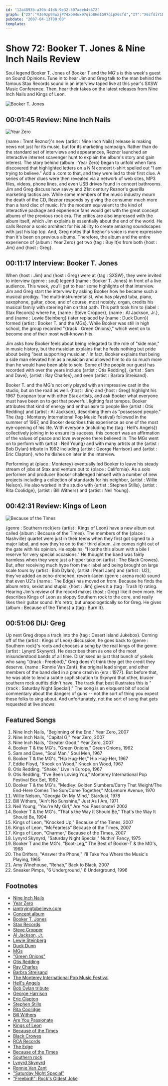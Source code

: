 ```yaml
---
id: "12a4893b-a39b-41d6-9e32-307aeeb4c672"
graph: {"2X":"VJe9zp94wxjP74xp94wx97qipBHm1G97qipX6cfd","IT":"X6cfdiY1D5FjmkRX6cfdBHm1GiY1D5BHm1GFjmkRFjmkRiY1D5BFxuTiY1D58uszoiY1D5G9sCeiY1D5Jnvq2iY1D5iY1D5k2OMvBOCD7iY1D5P60DHiY1D5c4ThCiY1D5V22JsiY1D5PuwXEiY1D5iY1D5oJrjhBGUlciY1D5W4KApiY1D5cWxruiY1D5Nhk3ciY1D5Nhk3ccWxru6Lr0RcWxruBMgpWcWxrucWxrudJNaaQtQCrcWxrucWxruozT8DcWxruen5pic4ThCubV0Yc4ThCnayWok2OMvozT8D3yVmSozT8DozT8DzUZa7","1YV":"bv43Tt4BI97DUO0bv43Td6EhKt4BI9BGabnt4BI9CxDUmt4BI9SByont4BI9ozT8Dt4BI9BQsAMX6cfdBHm1GgMit6","2D6":"bv43Tt4BI9BAqzobv43TQUCWlbv43TQUCWlW7q0ZBAqzoQUCWl"}
pubdate: "2007-04-13T00:00"
template: 
---
```






# Show 72: Booker T. Jones & Nine Inch Nails Review

Soul legend Booker T. Jones of Booker T and the MG's is this week's guest on Sound Opinions. Tune in to hear Jim and Greg talk to the man behind the famous Stax Records sound in an interview taped live at this year's SXSW Music Conference. Then, hear their takes on the latest releases from Nine Inch Nails and Kings of Leon.

![Booker T. Jones](https://static.soundopinions.org/images/2007/bookertjones1.jpg)



## 00:01:45 Review: Nine Inch Nails

![Year Zero](https://static.soundopinions.org/assets/72/2X0.jpg)

{name : Trent Reznor}'s new {artist : Nine Inch Nails} release is making news not just for its music, but for its marketing campaign. Rather than do the standard set of interviews and appearances, Reznor launched an interactive internet scavenger hunt to explain the album's story and gain interest. The story behind {album : Year Zero} began to unfold when fans discovered that highlighted letters on a NIN concert t-shirt spelled out "I am trying to believe." Add a .com to that, and they were led to their first clue. A series of other clues were then revealed via a network of web sites, MP3 files, videos, phone lines, and even USB drives found in concert bathrooms. Jim and Greg discuss how savvy and 21st century Reznor's guerilla marketing tactics are. While some members of the music industry mourn the death of the CD, Reznor responds by giving the consumer much more than a hard disc of music. It's the modern equivalent to the kind of interactive package and experience fans would get with the great concept albums of the previous rock era. The critics are also impressed with the album itself, which Jim explains is essentially about the end of the world. He calls Reznor a sonic architect for his ability to create amazing soundscapes with just his lap top. And, Greg notes that Reznor's voice is more expressive than it's been on previous albums. Therefore, the album and the entire experience of {album : Year Zero} get two {tag : Buy It}s from both {host : Jim} and {host : Greg}.



## 00:11:17 Interview: Booker T. Jones

When {host : Jim} and {host : Greg} were at {tag : SXSW}, they were invited to interview {genre : soul} legend {name : Booker T. Jones} in front of a live audience. This week, you'll get to hear some highlights of that interview. Jim and Greg start the interview by asking Booker how he became such a musical prodigy. The multi-instrumentalist, who has played tuba, piano, saxophone, guitar, oboe, and of course, most notably, organ, credits his musical family with steering him on that path. This path took him to {label : Stax Records} where he, {name : Steve Cropper}, {name : Al Jackson, Jr.}, and {name : Lewie Steinberg} (later replaced by {name : Duck Dunn}) formed {artist : Booker T. and the MGs}. While Booker was still in high school, the group recorded "{track : Green Onions}," which went on to become one of their most well-known hits.

Jim asks how Booker feels about being relegated to the role of "side man," in music history, but the musician explains that he feels nothing but pride about being "best supporting musician." In fact, Booker explains that being a side man elevated him as a musician and allowed him to do so much more than he would have been able to solo. Some of the people our guest has recorded with over the years include {artist : Otis Redding}, {artist : Sam and Dave}, {artist : Ray Charles}, and even {artist : Barbra Streisand}.

Booker T. and the MG's not only played with an impressive cast in the studio, but on the road as well. {host : Jim} and {host : Greg} highlight his 1967 European tour with other Stax artists, and ask Booker what everyone must have been on to get that powerful, lighting fast tempos. Booker attributes that kind of energy and enthusiasm to people like {artist : Otis Redding} and {artist : Al Jackson}, describing them as "possessed people." The {tag : Monterey International Pop Music Festival} followed in the summer of 1967, and Booker describes this experience as one of the most eye-opening of his life. With everyone (including the {tag : Hell's Angels}) collectively joining in to ensure its success, this concert was an affirmation of the values of peace and love everyone there believed in. The MGs went on to perform with {artist : Neil Young} and with many artists at the {artist : Bob Dylan} tribute in 1992 including {artist : George Harrison} and {artist : Eric Clapton}, who he dishes on later in the interview.

Performing at {place : Monterey} eventually led Booker to leave his steady stream of jobs at Stax and venture out to {place : California}. As a solo performer and producer Booker challenged himself with a number of new projects including a collection of standards for his neighbor, {artist : Willie Nelson}. He also worked in the studio with {artist : Stephen Stills}, {artist : Rita Coolidge}, {artist : Bill Withers} and {artist : Neil Young}.



## 00:42:31 Review: Kings of Leon

![Because of the Times](https://static.soundopinions.org/assets/72/1YV0.jpg)

{genre : Southern rock}ers {artist : Kings of Leon} have a new album out called {album : Because of the Times}. The members of the {place : Nashville} quartet were just in their teens when they first got signed to a major label, and now they're on to their third album. Jim comes right out of the gate with his opinion. He explains, "I loathe this album with a bile I reserve for very special occasions." He thought the band was fairly harmless when they were just a hipper take on {artist : The Black Crowes}. But, after receiving much hype from their label and being brought on large scale tours by {artist : Bob Dylan}, {artist : Pearl Jam} and {artist : U2}, they've added an echo-drenched, reverb-laden {genre : arena rock} sound that even U2's {name : The Edge} has moved on from. Because he finds the album retro, sexist and stupid, {host : Jim} gives it a {tag : Trash It} rating. Hearing Jim's review of the record makes {host : Greg} like it even more. He describes Kings of Leon as sloppy Southern rock to the core, and really likes their guitar sound. It's retro, but unapologetically so for Greg. He gives {album : Because of the Times} a {tag : Burn It}.



## 00:51:06 DIJ: Greg

Up next Greg drops a track into the {tag : Desert Island Jukebox}. Coming off of the {artist : Kings of Leon} discussion, he goes back to {genre : Southern rock}'s roots and chooses a song by the real kings of the genre: {artist : Lynyrd Skynyrd}. He describes them as one of the most misunderstood bands of all time. Dismissed as just that bunch of yokels who sang "{track : Freebird}," Greg doesn't think they get the credit they deserve. {name : Ronnie Van Zant}, the original lead singer, and other members of the band died in a plane crash in {era : 1977}. But before that, he was able to lend a subtle sophistication to Skynyrd that other, blusier southern rock outfits didn't have. The track that best illustrates this is "{track : Saturday Night Special}." The song is an eloquent bit of social commentary about the dangers of guns -- not the sort of thing you expect these folks to sing about. And unfortunately, not the sort of song that gets requested at live shows.



## Featured Songs

1. Nine Inch Nails, "Beginning of the End," Year Zero, 2007
2. Nine Inch Nails, "Capital G," Year Zero, 2007
3. Nine Inch Nails, "Greater Good," Year Zero, 2007
4. Booker T & the MG's, "Green Onions," Green Onions, 1962
5. Sam and Dave, "Soul Man," Soul Men, 1967
6. Booker T & the MG's, "Hip Hug-Her," Hip Hug-Her, 1967
7. Eddie Floyd, "Knock on Wood," Knock on Wood, 1967
8. Otis Redding, "Shake," Live in Europe, 1967
9. Otis Redding, "I've Been Loving You," Monterey International Pop Festival Box Set, 1992
10. Booker T & the MG's, "Medley: Golden Slumbers/Carry That Weight/The End-Here Comes The Sun/Come Together," McLemore Avenue, 1970
11. Willie Nelson, "Georgia On My Mind," Stardust, 1978
12. Bill Withers, "Ain't No Sunshine," Just As I Am, 1971
13. Neil Young, "You're My Girl," Are You Passionate? 2002
14. Booker T & the MG's, "That's the Way It Should Be," That's the Way It Should Be, 1994
15. Kings of Leon, "Knocked Up," Because of the Times, 2007
16. Kings of Leon, "McFearless" Because of the Times, 2007
17. Kings of Leon, "Charmer," Because of the Times, 2007
18. Lynyrd Skynyrd, "Saturday Night Special," Nuthin' Fancy, 1975
19. Booker T and the MG's, "Boot-Leg," The Best of Booker-T & the MG's, 1968
20. The Drifters, "Answer the Phone," I'll Take You Where the Music's Playing, 1965
21. Amy Winehouse, "Rehab," Back to Black, 2007
22. Sneaker Pimps, "6 Underground," 6 Underground, 1996



## Footnotes

- [Nine Inch Nails](http://www.nin.com/index.html)
- [Year Zero](http://yearzero.nin.com/yearzero_hi.html)
- [iamtryingtobelieve.com](http://www.iamtryingtobelieve.com/default.htm)
- [Concept album](http://en.wikipedia.org/wiki/Concept_album)
- [Booker T. Jones](http://www.bookert.com/)
- [Stax Records](http://www.soulsvilleusa.com/)
- [Steve Cropper](http://www.playitsteve.com/home.html)
- [Al Jackson, Jr.](http://www.drummerworld.com/drummers/Al_Jackson.html)
- [Lewie Steinberg](http://en.wikipedia.org/wiki/Lewie_Steinberg)
- [Duck Dunn](http://www.duckdunn.com/)
- [MGs](http://www.allmusic.com/cg/amg.dll?p=amg&sql=11:gifrxqw5ldde)
- ["Green Onions"](http://en.wikipedia.org/wiki/Green_Onions)
- [Otis Redding](http://www.otisredding.com/)
- [Ray Charles](http://www.raycharles.com/)
- [Barbra Streisand](http://www.allmusic.com/cg/amg.dll?p=amg&sql=10:difpxq9sldhe~T2)
- [The Monterey International Pop Music Festival](http://en.wikipedia.org/wiki/Monterey_Pop_Festival)
- [Hell's Angels](http://www.hells-angels.com/)
- [Bob Dylan tribute](http://www.amazon.com/30th-Anniversary-Concert-Celebration-Dylan/dp/B0000028WD/ref=m_art_li_0/002-9651328-5643248)
- [George Harrison](http://www.georgeharrison.com/)
- [Eric Clapton](http://www.ericclapton.com/)
- [Stephen Stills](http://www.allmusic.com/cg/amg.dll?p=amg&sql=10:39frxq85ldhe)
- [Rita Coolidge](http://www.allmusic.com/cg/amg.dll?p=amg&sql=10:39frxq85ldhe)
- [Bill Withers](http://www.allmusic.com/cg/amg.dll?p=amg&sql=10:jpfexqq5ldhe)
- [Are You Passionate](http://www.allmusic.com/cg/amg.dll?p=amg&sql=10:3nftxq90ldse~T0)
- [Kings of Leon](http://www.kingsofleon.com/)
- [Because of the Times](http://www.metacritic.com/music/artists/kingsofleon/becauseofthetimes?q=because%20of%20the%20times)
- [Black Crowes](http://www.blackcrowes.com/)
- [RCA Records](http://www.rcarecords.com/)
- [The Edge](http://en.wikipedia.org/wiki/The_Edge)
- [Because of the Times](http://www.thepentecostals.org/bott.html)
- [Southern rock](http://en.wikipedia.org/wiki/Southern_rock)
- [Lynyrd Skynyrd](http://www.allmusic.com/cg/amg.dll?P=amg&sql=lynyrd+skynyrd&x=0&y=0&opt1=1&sourceid=mozilla-search)
- [Ronnie Van Zant](http://en.wikipedia.org/wiki/Ronnie_Van_Zant)
- ["Saturday Night Special"](http://en.wikipedia.org/wiki/Saturday_night_special)
- ["Freebird!": Rock's Oldest Joke](http://online.wsj.com/public/article/SB111102511477881964-ZkAKwALO87RaHLbFJrSJSA_i9xg_20050415.html?mod=blogs)